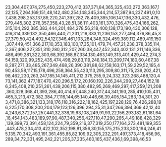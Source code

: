 23,304,407,374,275,450,223,270,412,337,371,84,365,325,433,272,363,167,122,125,7,264,169,151,48,142,480,254,148,345,344,214,57,387,94,237,491,0,107,438,298,253,137,89,220,241,397,282,78,409,395,106,147,136,330,432,476,279,445,302,276,357,358,43,28,51,36,111,403,161,370,326,475,434,166,262,315,104,292,385,383,444,201,484,278,56,218,400,138,173,190,430,306,128,416,314,339,132,350,466,440,71,231,219,333,11,236,153,277,494,376,86,45,327,379,50,424,492,54,127,346,461,103,284,348,324,459,389,112,489,419,150,307,449,451,366,217,10,353,183,100,17,35,101,479,74,457,21,238,378,335,114,2,367,406,227,351,310,280,312,207,260,38,447,452,343,402,131,211,146,336,486,499,281,322,303,68,392,168,87,334,130,463,149,313,401,429,442,274,354,159,320,99,252,435,474,498,29,83,119,248,184,13,209,174,180,60,467,388,287,271,33,485,267,349,468,26,390,381,88,62,158,163,171,59,229,52,195,490,453,58,117,15,178,496,258,364,55,423,113,295,309,80,311,75,239,202,421,98,462,230,263,247,185,14,145,411,212,375,255,9,24,332,323,268,488,120,473,141,362,477,187,470,420,296,5,172,20,160,192,226,244,299,27,464,152,186,245,408,210,251,261,439,206,115,380,482,95,269,469,297,417,259,121,208,360,328,368,41,393,286,40,414,67,448,240,317,44,341,193,285,410,105,431,465,3,213,472,382,384,77,116,144,65,140,446,66,39,405,154,283,134,301,203,471,8,386,321,133,318,176,118,316,222,18,162,425,197,228,129,76,426,288,196,225,170,308,200,204,179,123,126,396,294,25,31,347,266,394,369,42,12,404,243,6,372,157,257,441,32,338,19,63,108,249,91,93,22,156,293,182,61,181,64,16,454,143,483,189,97,90,487,340,256,427,110,47,290,265,4,49,188,428,329,139,399,73,391,458,124,224,79,359,216,377,319,250,177,164,273,481,199,355,443,478,234,413,422,102,352,198,81,356,30,155,175,215,233,300,194,246,415,135,70,342,493,191,361,455,85,82,109,92,305,232,291,497,373,418,456,96,289,34,72,331,495,242,221,205,37,235,460,165,437,436,1,69,398,46,53
